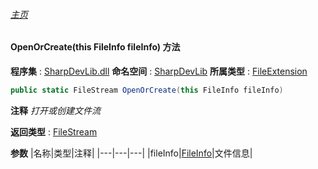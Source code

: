 ###### [主页](./Index.md "主页")
#### OpenOrCreate(this FileInfo fileInfo) 方法
**程序集** : [SharpDevLib.dll](./SharpDevLib.assembly.md "SharpDevLib.dll")
**命名空间** : [SharpDevLib](./SharpDevLib.namespace.md "SharpDevLib")
**所属类型** : [FileExtension](./SharpDevLib.FileExtension.md "FileExtension")
``` csharp
public static FileStream OpenOrCreate(this FileInfo fileInfo)
```
**注释**
*打开或创建文件流*

**返回类型** : [FileStream](https://learn.microsoft.com/en-us/dotnet/api/system.io.filestream "FileStream")

**参数**
|名称|类型|注释|
|---|---|---|
|fileInfo|[FileInfo](https://learn.microsoft.com/en-us/dotnet/api/system.io.fileinfo "FileInfo")|文件信息|

